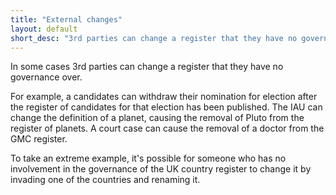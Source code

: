 ```yaml
---
title: "External changes"
layout: default
short_desc: "3rd parties can change a register that they have no governance over"
---
```



In some cases 3rd parties can change a register that they have no governance over.

For example, a candidates can withdraw their nomination for election after the register of candidates for that election has been published. The IAU can change the definition of a planet, causing the removal of Pluto from the register of planets. A court case can cause the removal of a doctor from the GMC register.

To take an extreme example, it's possible for someone who has no involvement in the governance of the UK country register to change it by invading one of the countries and renaming it.

